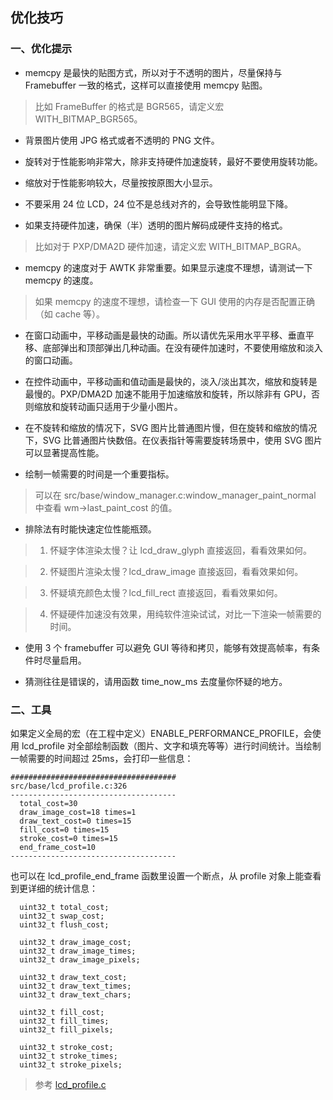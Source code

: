 ## 优化技巧

### 一、优化提示

* memcpy 是最快的贴图方式，所以对于不透明的图片，尽量保持与 Framebuffer 一致的格式，这样可以直接使用 memcpy 贴图。

> 比如 FrameBuffer 的格式是 BGR565，请定义宏 WITH\_BITMAP\_BGR565。

* 背景图片使用 JPG 格式或者不透明的 PNG 文件。

* 旋转对于性能影响非常大，除非支持硬件加速旋转，最好不要使用旋转功能。

* 缩放对于性能影响较大，尽量按按原图大小显示。

* 不要采用 24 位 LCD，24 位不是总线对齐的，会导致性能明显下降。

* 如果支持硬件加速，确保（半）透明的图片解码成硬件支持的格式。

> 比如对于 PXP/DMA2D 硬件加速，请定义宏 WITH\_BITMAP\_BGRA。

* memcpy 的速度对于 AWTK 非常重要。如果显示速度不理想，请测试一下 memcpy 的速度。

> 如果 memcpy 的速度不理想，请检查一下 GUI 使用的内存是否配置正确（如 cache 等）。

* 在窗口动画中，平移动画是最快的动画。所以请优先采用水平平移、垂直平移、底部弹出和顶部弹出几种动画。在没有硬件加速时，不要使用缩放和淡入的窗口动画。

* 在控件动画中，平移动画和值动画是最快的，淡入/淡出其次，缩放和旋转是最慢的。PXP/DMA2D 加速不能用于加速缩放和旋转，所以除非有 GPU，否则缩放和旋转动画只适用于少量小图片。

* 在不旋转和缩放的情况下，SVG 图片比普通图片慢，但在旋转和缩放的情况下，SVG 比普通图片快数倍。在仪表指针等需要旋转场景中，使用 SVG 图片可以显著提高性能。

* 绘制一帧需要的时间是一个重要指标。

> 可以在 src/base/window\_manager.c:window\_manager\_paint\_normal 中查看 wm->last\_paint\_cost 的值。

* 排除法有时能快速定位性能瓶颈。

> 1. 怀疑字体渲染太慢？让 lcd\_draw\_glyph 直接返回，看看效果如何。

> 2. 怀疑图片渲染太慢？lcd\_draw\_image 直接返回，看看效果如何。

> 3. 怀疑填充颜色太慢？lcd\_fill\_rect 直接返回，看看效果如何。

> 4. 怀疑硬件加速没有效果，用纯软件渲染试试，对比一下渲染一帧需要的时间。

* 使用 3 个 framebuffer 可以避免 GUI 等待和拷贝，能够有效提高帧率，有条件时尽量启用。

* 猜测往往是错误的，请用函数 time\_now\_ms 去度量你怀疑的地方。

### 二、工具

如果定义全局的宏（在工程中定义）ENABLE\_PERFORMANCE\_PROFILE，会使用 lcd\_profile 对全部绘制函数（图片、文字和填充等等）进行时间统计。当绘制一帧需要的时间超过 25ms，会打印一些信息：
```
#####################################
src/base/lcd_profile.c:326
-------------------------------------
  total_cost=30
  draw_image_cost=18 times=1
  draw_text_cost=0 times=15
  fill_cost=0 times=15
  stroke_cost=0 times=15
  end_frame_cost=10
-------------------------------------
```

也可以在 lcd\_profile\_end\_frame 函数里设置一个断点，从 profile 对象上能查看到更详细的统计信息：

```
  uint32_t total_cost;
  uint32_t swap_cost;
  uint32_t flush_cost;

  uint32_t draw_image_cost;
  uint32_t draw_image_times;
  uint32_t draw_image_pixels;

  uint32_t draw_text_cost;
  uint32_t draw_text_times;
  uint32_t draw_text_chars;

  uint32_t fill_cost;
  uint32_t fill_times;
  uint32_t fill_pixels;

  uint32_t stroke_cost;
  uint32_t stroke_times;
  uint32_t stroke_pixels;
```

>参考 [lcd_profile.c](https://github.com/zlgopen/awtk/blob/master/src/base/lcd_profile.c)
